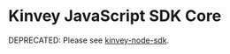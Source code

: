 # Kinvey JavaScript SDK Core

DEPRECATED: Please see [kinvey-node-sdk](https://github.com/Kinvey/kinvey-nodejs).
